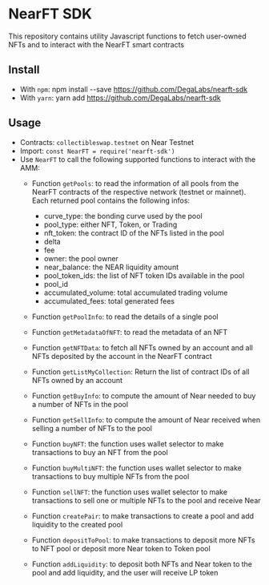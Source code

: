 # NearFT SDK
This repository contains utility Javascript functions to fetch user-owned NFTs and to interact with the NearFT smart contracts

## Install
* With `npm`: npm install --save https://github.com/DegaLabs/nearft-sdk
* With `yarn`: yarn add https://github.com/DegaLabs/nearft-sdk

## Usage
* Contracts: `collectibleswap.testnet` on Near Testnet
* Import: `const NearFT = require('nearft-sdk')` 
* Use `NearFT` to call the following supported functions to interact with the AMM:
    * Function `getPools`: to read the information of all pools from the NearFT contracts of the respective network (testnet or mainnet). Each returned pool contains the following infos:

        * curve_type: the bonding curve used by the pool
        * pool_type: either NFT, Token, or Trading
        * nft_token: the contract ID of the NFTs listed in the pool
        * delta
        * fee
        * owner: the pool owner
        * near_balance: the NEAR liquidity amount
        * pool_token_ids: the list of NFT token IDs available in the pool
        * pool_id
        * accumulated_volume: total accumulated trading volume
        * accumulated_fees: total generated fees

    * Function `getPoolInfo`: to read the details of a single pool
    * Function `getMetadataOfNFT`: to read the metadata of an NFT
    * Function `getNFTData`: to fetch all NFTs owned by an account and all NFTs deposited by the account in the NearFT contract 
    * Function `getListMyCollection`: Return the list of contract IDs of all NFTs owned by an account
    * Function `getBuyInfo`: to compute the amount of Near needed to buy a number of NFTs in the pool
    * Function `getSellInfo`: to compute the amount of Near received when selling a number of NFTs to the pool
    * Function `buyNFT`: the function uses wallet selector to make transactions to buy an NFT from the pool
    * Function `buyMultiNFT`: the function uses wallet selector to make transactions to buy multiple NFTs from the pool
    * Function `sellNFT`: the function uses wallet selector to make transactions to sell one or multiple NFTs to the pool and receive Near
    * Function `createPair`: to make transactions to create a pool and add liquidity to the created pool
    * Function `depositToPool`: to make transactions to deposit more NFTs to NFT pool or deposit more Near token to Token pool
    * Function `addLiquidity`: to deposit both NFTs and Near token to the pool and add liquidity, and the user will receive LP token



